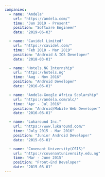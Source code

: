 ```yaml
---
companies:
  - name: "Andela"
    url: "https://andela.com/"
    time: "Jun 2019 - Present"
    position: "Software Engineer"
    date: "2019-06-03"

  - name: "Cavidel Limited"
    url: "https://cavidel.com/"
    time: "Feb 2018 - Mar 2019"
    position: "Android & IOS Developer"
    date: "2018-03-01"

  - name: "Hotels.NG Internship"
    url: "https://hotels.ng"
    time: "Aug - Nov 2016"
    position: "Android Developer"
    date: "2016-06-01"

  - name: "Andela-Google Africa Scolarship"
    url: "https://andela.com/alc/"
    time: "Apr - Jul 2016"
    position: "Android/Mobile Web Developer"
    date: "2016-06-01"

  - name: "Lukaround Inc."
    url: "https://www.lukaround.com/"
    time: "July 2015 - Mar 2016"
    position: "Junior Android Developer"
    date: "2015-05-01"

  - name: "Covenant University(CSIS)"
    url: "https://covenantuniversity.edu.ng"
    time: "Mar - June 2015"
    position: "Front-End Developer"
    date: "2015-03-01"
---
```


